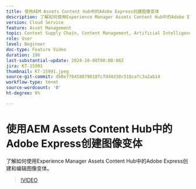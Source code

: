```yaml
---
title: 使用AEM Assets Content Hub中的Adobe Express创建图像变体
description: 了解如何使用Experience Manager Assets Content Hub中的Adobe Express创建和编辑图像变体。
version: Cloud Service
feature: Asset Management
topic: Content Supply Chain, Content Management, Artificial Intelligence
role: User
level: Beginner
doc-type: Feature Video
duration: 196
last-substantial-update: 2024-10-08T00:00:00Z
jira: KT-15991
thumbnail: KT-15991.jpeg
source-git-commit: db8e776458879018fcfdd4d30c518cafc3a2ab14
workflow-type: tm+mt
source-wordcount: '0'
ht-degree: 0%

---
```



# 使用AEM Assets Content Hub中的Adobe Express创建图像变体

了解如何使用Experience Manager Assets Content Hub中的Adobe Express创建和编辑图像变体。

>[!VIDEO](https://video.tv.adobe.com/v/3435003/?learn=on)
